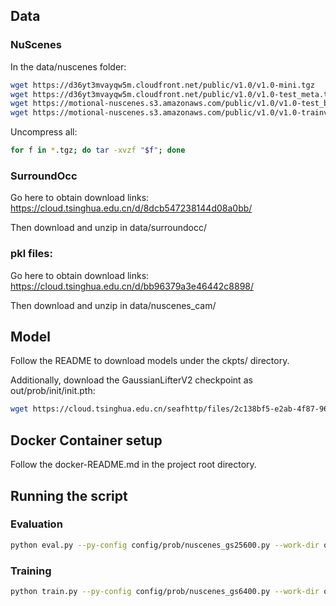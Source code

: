 ## Data

### NuScenes
In the data/nuscenes folder:

```bash
wget https://d36yt3mvayqw5m.cloudfront.net/public/v1.0/v1.0-mini.tgz
wget https://d36yt3mvayqw5m.cloudfront.net/public/v1.0/v1.0-test_meta.tgz
wget https://motional-nuscenes.s3.amazonaws.com/public/v1.0/v1.0-test_blobs.tgz
wget https://motional-nuscenes.s3.amazonaws.com/public/v1.0/v1.0-trainval{01..10}_blobs.tgz
```

Uncompress all: 

```bash
for f in *.tgz; do tar -xvzf "$f"; done
```

### SurroundOcc
Go here to obtain download links: 
https://cloud.tsinghua.edu.cn/d/8dcb547238144d08a0bb/

Then download and unzip in data/surroundocc/

### pkl files:
Go here to obtain download links: 
https://cloud.tsinghua.edu.cn/d/bb96379a3e46442c8898/

Then download and unzip in data/nuscenes_cam/

## Model
Follow the README to download models under the ckpts/ directory.

Additionally, download the GaussianLifterV2 checkpoint as out/prob/init/init.pth:

```bash
wget https://cloud.tsinghua.edu.cn/seafhttp/files/2c138bf5-e2ab-4f87-96fe-6dd567f17f8a/lifter_10.pth -O out/prob/init/init.pth
```

## Docker Container setup
Follow the docker-README.md in the project root directory.

## Running the script

### Evaluation

```bash
python eval.py --py-config config/prob/nuscenes_gs25600.py --work-dir out/prob256/ --resume-from ckpts/Prob256_state_dict.pth     
```

### Training

```bash
python train.py --py-config config/prob/nuscenes_gs6400.py --work-dir out/prob6400/ --use-wandb --wandb-project gaussianformer2 --wandb-name test64
```
